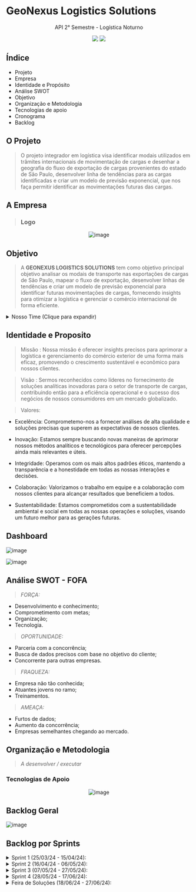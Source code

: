 # GeoNexus Logistics Solutions 

<p align="center"> 
API 2° Semestre - Logística Noturno
</p> 
  
<p align="center">   
 <img src="https://img.shields.io/badge/Status%3A-IN PROGRESS-green"/>
 <a href="http://fatecsjc-prd.azurewebsites.net/"><img src="https://img.shields.io/badge/Instituição%3A-FATEC-red"/></a>
</p>

## **Índice**

* Projeto
* Empresa
* Identidade e Propósito
* Análise SWOT
* Objetivo
* Organização e Metodologia
* Tecnologias de apoio
* Cronograma
* Backlog
 

## **O Projeto**
> O projeto integrador em logística visa identificar modais utilizados em trâmites internacionais de movimentação de cargas e desenhar a geografia do fluxo de exportação de cargas provenientes do estado de São Paulo, desenvolver linha de tendências para as cargas identificadas e criar um modelo de previsão exponencial, que nos faça permitir identificar as movimentações futuras das cargas. 

## **A Empresa**
> ### Logo


<div align="center">
  
![image](https://github.com/geonexusls/PROJETO-INTEGRADOR-2-SEMESTRE/assets/166401059/0129610e-e3e6-42d7-8dc3-71ad9a1b0b54)

</div>

## Objetivo 
> A **GEONEXUS LOGISTICS SOLUTIONS** tem como objetivo principal objetivo analisar os modais de transporte nas exportações de cargas de São Paulo, mapear o fluxo de exportação, desenvolver linhas de tendências e criar um modelo de previsão exponencial para identificar futuras movimentações de cargas, fornecendo insights para otimizar a logística e gerenciar o comércio internacional de forma eficiente.


<details>
  
<summary>Nosso Time (Clique para expandir)</summary>
     
| Avatar | Aluno | Função |
| ------ | ----- | -------| 
|![image](https://github.com/geonexusls/PROJETO-INTEGRADOR-2-SEMESTRE/assets/166401059/b544beea-a5ac-4c22-9f2b-9eb08ae2fb74)| Evelyn Victoria P. de Melo | Product Owner |
![image](https://github.com/geonexusls/PROJETO-INTEGRADOR-2-SEMESTRE/assets/166401059/3e7ffded-45a7-41b6-94a7-45902b846b25)|Fernanda da Silva de Andrade|Scrum Master|
![image](https://github.com/geonexusls/PROJETO-INTEGRADOR-2-SEMESTRE/assets/166401059/8e1e2fa0-ba6d-4831-9737-a6334706b99f)|Gabriela De Avila| Developer Team|
![image](https://github.com/geonexusls/PROJETO-INTEGRADOR-2-SEMESTRE/assets/166401059/a4d83c0e-1c48-47f1-a1b0-16d10ea82b65)|Lucas Monteiro| Developer Team|
![image](https://github.com/geonexusls/PROJETO-INTEGRADOR-2-SEMESTRE/assets/166401059/3c742fb0-c75b-43c2-b59c-66c483597013)|Luiz Caldas | Developer Team| 
![image](https://github.com/geonexusls/PROJETO-INTEGRADOR-2-SEMESTRE/assets/166401059/6143b3d6-7dad-40e4-b580-0ae39b566d7d)|Raíssa Nunes| Developer Team|
![image](https://github.com/geonexusls/PROJETO-INTEGRADOR-2-SEMESTRE/assets/166401059/9c6d4bb4-4540-4c56-ab03-c51786e373e9)|Tássia Nataly de Souza Campos| Developer Team|
![image](https://github.com/geonexusls/PROJETO-INTEGRADOR-2-SEMESTRE/assets/166401059/5e0ca952-2273-4dbf-afc1-0280bddf0a57)|Mayara Nogueira | Developer Team|


</details>
                                                                                                                                                                                                                                                                                   
## Identidade e Proposito

> Missão : Nossa missão é oferecer insights precisos para aprimorar a logística e gerenciamento do comércio exterior de uma forma mais eficaz, promovendo o crescimento sustentável e econômico para nossos clientes.

> Visão : Sermos reconhecidos como líderes no fornecimento de soluções analíticas inovadoras para o setor de transporte de cargas, contribuindo então para a eficiência operacional e o sucesso dos negócios de nossos consumidores em um mercado globalizado.

> Valores:
* Excelência: Comprometemo-nos a fornecer análises de alta qualidade e soluções precisas que superem as expectativas de nossos clientes.

* Inovação: Estamos sempre buscando novas maneiras de aprimorar nossos métodos analíticos e tecnológicos para oferecer percepções ainda mais relevantes e úteis.

* Integridade: Operamos com os mais altos padrões éticos, mantendo a transparência e a honestidade em todas as nossas interações e decisões.

* Colaboração: Valorizamos o trabalho em equipe e a colaboração com nossos clientes para alcançar resultados que beneficiem a todos.

* Sustentabilidade: Estamos comprometidos com a sustentabilidade ambiental e social em todas as nossas operações e soluções, visando um futuro melhor para as gerações futuras.

## Dashboard


![image](https://github.com/geonexusls/PROJETO-INTEGRADOR-2-SEMESTRE/assets/166401059/1ed67440-6ac9-4a9d-b561-34dc23895baa)

![image](https://github.com/geonexusls/PROJETO-INTEGRADOR-2-SEMESTRE/assets/166401059/07b98175-f417-47e0-b5a5-d85e214245bd)






</div>

## Análise SWOT - FOFA
> _FORÇA:_
* Desenvolvimento e conhecimento;
* Comprometimento com metas;
* Organização;
* Tecnologia.
  
> _OPORTUNIDADE:_
* Parceria com a concorrência;
* Busca de dados precisos com base no objetivo do cliente;
* Concorrente para outras empresas.

> _FRAQUEZA:_
* Empresa não tão conhecida;
* Atuantes jovens no ramo;
* Treinamentos.

> _AMEAÇA:_
* Furtos de dados;
* Aumento da concorrência;
* Empresas semelhantes chegando ao mercado.
  
## Organização e Metodologia
> _A desenvolver / executar_

### Tecnologias de Apoio

<div align="center">
  
![image](https://github.com/geonexusls/PROJETO-INTEGRADOR-2-SEMESTRE/assets/166401059/3baadc95-95ca-45f0-88e0-c41babeb40f6)

</div>

## Backlog Geral 

![image](https://github.com/geonexusls/PROJETO-INTEGRADOR-2-SEMESTRE/assets/166401059/89fda27e-3a84-4f8c-85d0-9c0db37960cf)

## Backlog por Sprints 

<details>
<summary>Sprint 1 (25/03/24 - 15/04/24):</summary>

  
 _In Progress_

 * Estruturar relatório;
 * Coletar informações de cada grupo;
 * Elencar ferramentas utilizadas;
 * Estruturar GitHub;
 * Disponibilizar relatório no GitHub;
 * Workshop - Jira Software;
 * Atribuir atividades para a próxima Sprint;
 * Estruturar backlog geral com base nas disciplinas do curso;
 * Criar identidade visual da empresa;
 * Organizar apresentação da Sprint 1;
 * Reunir equipe no Slack;
 * Realizar análise inicial da base de dados.

>Burndown Chart

_Por Tempo_

**A desenvolver / executar.**

_Por Itens_

**A desenvolver / executar.**

</details>

<details>
  
<summary>Sprint 2 (16/04/24 - 06/05/24):</summary>

* Relatório atualizado;
* Disponibilizar relatório no GitHub;
* Selecionar dados;
* Criar protótipo de dashboard;
* Atribuir atividades para a próxima Sprint;
* Workshop - Jira Software;
* Realizar comunicação com o cliente.  

>Burndown Chart

_Por Tempo_

**A desenvolver / executar.**
  
_Por Itens_

**A desenvolver / executar.**

_Potótipo de Dashboard_

**A desenvolver / executar.**

</details>

<details>
  
<summary>Sprint 3 (07/05/24 - 27/05/24):</summary>
  
* Missão, visão e valores da empresa;
* Relatório atualizado;
* Disponibilizar relatório no GitHub;
* Realisar análise de SWOT;  
* Atribuir atividades para a próxima Sprint;
* Realizar comunicação com o cliente;
* Realizar reunião de fim de Sprint.
      
>Burndown Chart
  
_Por Tempo_

**A desenvolver / executar.**

_Por Itens_

**A desenvolver / executar.**

_Dashboard_
 
**A desenvolver / executar.**
</details>

<details>
  
<summary>Sprint 4 (28/05/24 - 17/06/24):</summary>
  
* Relatório atualizado;
* Disponibilizar relatório no GitHub;
* Ajustar produto conforme orientações do cliente;
* Atribuir atividades para a Feira de Soluções;
* Realizar comunicação final com o cliente;
* Realizar reunião de fim de Sprint.
      
>Burndown Chart
  
**A desenvolver / executar.**
  
_Por Itens_


**A desenvolver / executar.**

</details>
 
<details>
  
<summary>Feira de Soluções (18/06/24 - 27/06/24):</summary>

* Preparar GitHub para o acesso do público;
* Realizar ajustes finais;
* Preparar apresentação para a Feira de Soluções;
* Realizar plano de revezamento de apresentações.
  
</details>
                                                                                                                                                                                     
